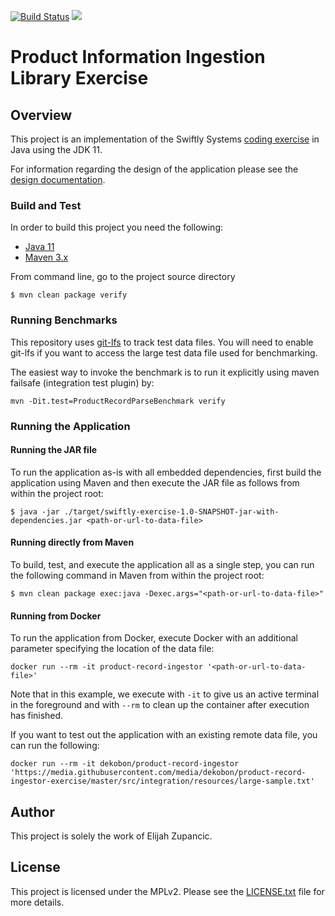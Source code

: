 [![Build Status](https://travis-ci.org/dekobon/product-record-ingestor-exercise.svg?branch=master)](https://travis-ci.org/dekobon/product-record-ingestor-exercise) [![](https://images.microbadger.com/badges/version/dekobon/product-record-ingestor.svg)](https://microbadger.com/images/dekobon/product-record-ingestor "Get your own version badge on microbadger.com")
# Product Information Ingestion Library Exercise

## Overview

This project is an implementation of the Swiftly Systems 
[coding exercise](https://github.com/Swiftly-Systems/code-exercise-services)
in Java using the JDK 11.

For information regarding the design of the application please see the 
[design documentation](DESIGN.md).

### Build and Test
In order to build this project you need the following:

* [Java 11](http://www.oracle.com/technetwork/java/javase/downloads/index.html)
* [Maven 3.x](https://maven.apache.org/)

From command line, go to the project source directory
```
$ mvn clean package verify
```

### Running Benchmarks

This repository uses [git-lfs](https://git-lfs.github.com/) to track test data 
files. You will need to enable git-lfs if you want to access the large test data
file used for benchmarking.

The easiest way to invoke the benchmark is to run it explicitly using 
maven failsafe (integration test plugin) by:

```
mvn -Dit.test=ProductRecordParseBenchmark verify
```

### Running the Application

#### Running the JAR file

To run the application as-is with all embedded dependencies, first build the
application using Maven and then execute the JAR file as follows from within
the project root: 

```
$ java -jar ./target/swiftly-exercise-1.0-SNAPSHOT-jar-with-dependencies.jar <path-or-url-to-data-file>
```

#### Running directly from Maven

To build, test, and execute the application all as a single step, you can run 
the following command in Maven from within the project root:

```
$ mvn clean package exec:java -Dexec.args="<path-or-url-to-data-file>"
```

#### Running from Docker

To run the application from Docker, execute Docker with an additional parameter
specifying the location of the data file:

```
docker run --rm -it product-record-ingestor '<path-or-url-to-data-file>'
```

Note that in this example, we execute with `-it` to give us an active terminal 
in the foreground and with `--rm` to clean up the container after execution has
finished.

If you want to test out the application with an existing remote data file, you
can run the following:

```
docker run --rm -it dekobon/product-record-ingestor 'https://media.githubusercontent.com/media/dekobon/product-record-ingestor-exercise/master/src/integration/resources/large-sample.txt'
```   

## Author

This project is solely the work of Elijah Zupancic.

## License

This project is licensed under the MPLv2. Please see the 
[LICENSE.txt](/LICENSE.txt) file for more details. 
